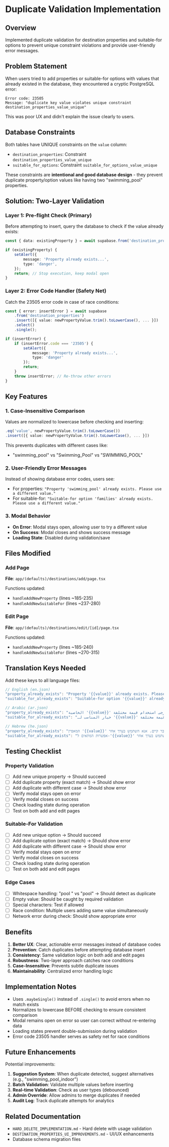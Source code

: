 # Duplicate Validation Implementation

## Overview

Implemented duplicate validation for destination properties and suitable-for options to prevent unique constraint violations and provide user-friendly error messages.

## Problem Statement

When users tried to add properties or suitable-for options with values that already existed in the database, they encountered a cryptic PostgreSQL error:

```
Error code: 23505
Message: "duplicate key value violates unique constraint destination_properties_value_unique"
```

This was poor UX and didn't explain the issue clearly to users.

## Database Constraints

Both tables have UNIQUE constraints on the `value` column:

- `destination_properties`: Constraint `destination_properties_value_unique`
- `suitable_for_options`: Constraint `suitable_for_options_value_unique`

These constraints are **intentional and good database design** - they prevent duplicate property/option values like having two "swimming_pool" properties.

## Solution: Two-Layer Validation

### Layer 1: Pre-flight Check (Primary)

Before attempting to insert, query the database to check if the value already exists:

```typescript
const { data: existingProperty } = await supabase.from('destination_properties').select('id, value').eq('value', newPropertyValue.trim().toLowerCase()).maybeSingle();

if (existingProperty) {
    setAlert({
        message: 'Property already exists...',
        type: 'danger',
    });
    return; // Stop execution, keep modal open
}
```

### Layer 2: Error Code Handler (Safety Net)

Catch the 23505 error code in case of race conditions:

```typescript
const { error: insertError } = await supabase
    .from('destination_properties')
    .insert([{ value: newPropertyValue.trim().toLowerCase(), ... }])
    .select()
    .single();

if (insertError) {
    if (insertError.code === '23505') {
        setAlert({
            message: 'Property already exists...',
            type: 'danger'
        });
        return;
    }
    throw insertError; // Re-throw other errors
}
```

## Key Features

### 1. Case-Insensitive Comparison

Values are normalized to lowercase before checking and inserting:

```typescript
.eq('value', newPropertyValue.trim().toLowerCase())
.insert([{ value: newPropertyValue.trim().toLowerCase(), ... }])
```

This prevents duplicates with different cases like:

- "swimming_pool" vs "Swimming_Pool" vs "SWIMMING_POOL"

### 2. User-Friendly Error Messages

Instead of showing database error codes, users see:

- For properties: `"Property 'swimming_pool' already exists. Please use a different value."`
- For suitable-for: `"Suitable-for option 'families' already exists. Please use a different value."`

### 3. Modal Behavior

- **On Error**: Modal stays open, allowing user to try a different value
- **On Success**: Modal closes and shows success message
- **Loading State**: Disabled during validation/save

## Files Modified

### Add Page

**File**: `app/(defaults)/destinations/add/page.tsx`

Functions updated:

- `handleAddNewProperty` (lines ~185-235)
- `handleAddNewSuitableFor` (lines ~237-280)

### Edit Page

**File**: `app/(defaults)/destinations/edit/[id]/page.tsx`

Functions updated:

- `handleAddNewProperty` (lines ~185-240)
- `handleAddNewSuitableFor` (lines ~270-315)

## Translation Keys Needed

Add these keys to all language files:

```typescript
// English (en.json)
"property_already_exists": "Property '{{value}}' already exists. Please use a different value.",
"suitable_for_already_exists": "Suitable-for option '{{value}}' already exists. Please use a different value."

// Arabic (ar.json)
"property_already_exists": "الخاصية '{{value}}' موجودة بالفعل. يرجى استخدام قيمة مختلفة.",
"suitable_for_already_exists": "خيار المناسب لـ '{{value}}' موجود بالفعل. يرجى استخدام قيمة مختلفة."

// Hebrew (he.json)
"property_already_exists": "המאפיין '{{value}}' כבר קיים. אנא השתמש בערך אחר.",
"suitable_for_already_exists": "אפשרות המתאים ל-'{{value}}' כבר קיימת. אנא השתמש בערך אחר."
```

## Testing Checklist

### Property Validation

- [ ] Add new unique property → Should succeed
- [ ] Add duplicate property (exact match) → Should show error
- [ ] Add duplicate with different case → Should show error
- [ ] Verify modal stays open on error
- [ ] Verify modal closes on success
- [ ] Check loading state during operation
- [ ] Test on both add and edit pages

### Suitable-For Validation

- [ ] Add new unique option → Should succeed
- [ ] Add duplicate option (exact match) → Should show error
- [ ] Add duplicate with different case → Should show error
- [ ] Verify modal stays open on error
- [ ] Verify modal closes on success
- [ ] Check loading state during operation
- [ ] Test on both add and edit pages

### Edge Cases

- [ ] Whitespace handling: "pool " vs "pool" → Should detect as duplicate
- [ ] Empty value: Should be caught by required validation
- [ ] Special characters: Test if allowed
- [ ] Race condition: Multiple users adding same value simultaneously
- [ ] Network error during check: Should show appropriate error

## Benefits

1. **Better UX**: Clear, actionable error messages instead of database codes
2. **Prevention**: Catch duplicates before attempting database insert
3. **Consistency**: Same validation logic on both add and edit pages
4. **Robustness**: Two-layer approach catches race conditions
5. **Case-Insensitive**: Prevents subtle duplicate issues
6. **Maintainability**: Centralized error handling logic

## Implementation Notes

- Uses `.maybeSingle()` instead of `.single()` to avoid errors when no match exists
- Normalizes to lowercase BEFORE checking to ensure consistent comparison
- Modal remains open on error so user can correct without re-entering data
- Loading states prevent double-submission during validation
- Error code 23505 handler serves as safety net for race conditions

## Future Enhancements

Potential improvements:

1. **Suggestion System**: When duplicate detected, suggest alternatives (e.g., "swimming_pool_indoor")
2. **Batch Validation**: Validate multiple values before inserting
3. **Real-time Validation**: Check as user types (debounced)
4. **Admin Override**: Allow admins to merge duplicates if needed
5. **Audit Log**: Track duplicate attempts for analytics

## Related Documentation

- `HARD_DELETE_IMPLEMENTATION.md` - Hard delete with usage validation
- `DESTINATION_PROPERTIES_UI_IMPROVEMENTS.md` - UI/UX enhancements
- Database schema migration files
